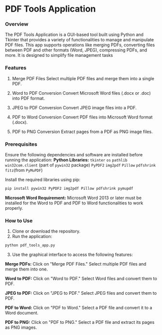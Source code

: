 # PDF Tools Application

### Overview
The PDF Tools Application is a GUI-based tool built using Python and Tkinter that provides a variety of functionalities to manage and manipulate PDF files. This app supports operations like merging PDFs, converting files between PDF and other formats (Word, JPEG), compressing PDFs, and more. It is designed to simplify file management tasks

### Features 
1. Merge PDF Files
Select multiple PDF files and merge them into a single PDF.

2. Word to PDF Conversion
Convert Microsoft Word files (.docx or .doc) into PDF format.

3. JPEG to PDF Conversion
Convert JPEG image files into a PDF.

4. PDF to Word Conversion
Convert PDF files into Microsoft Word format (.docx).

5. PDF to PNG Conversion
Extract pages from a PDF as PNG image files.

### Prerequisites
Ensure the following dependencies and software are installed before running the application:
**Python Libraries:**
`tkinter`
`os`
`pathlib`
`win32com.client` (part of `pywin32` package)
`PyPDF2`
`img2pdf`
`Pillow`
`pdfshrink`
`fitz`(from `PyMuPDF`)

Install the required libraries using pip:
```python 
pip install pywin32 PyPDF2 img2pdf Pillow pdfshrink pymupdf
```

**Microsoft Word Requirement:**
Microsoft Word 2013 or later must be installed for the Word to PDF and PDF to Word functionalities to work properly.

### How to Use
1. Clone or download the repository.
2. Run the application:
```python 
python pdf_tools_app.py
```
3. Use the graphical interface to access the following features:

**Merge PDFs:**
Click on "Merge PDF Files."
Select multiple PDF files and merge them into one.

**Word to PDF:**
Click on "Word to PDF."
Select Word files and convert them to PDF.

**JPEG to PDF:**
Click on "JPEG to PDF."
Select JPEG files and convert them to PDF.

**PDF to Word:**
Click on "PDF to Word."
Select a PDF file and convert it to a Word document.

**PDF to PNG:**
Click on "PDF to PNG."
Select a PDF file and extract its pages as PNG images.

